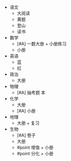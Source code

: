 - 语文
	- 大阅读
	- 黄题
	- 登山
	- 读书
- 数学
	- [#A] 一数大册 + 小册练习
	- 小册
- 英语
	- 蓝
	- 红
- 政治
	- 大册
- 物理
	- [#A] 抽考题 本
- 化学
	- 大册
	- [#A] 小册
- 地理
	- 大册 + 复习
- 生物
	- [#A] 卷子
	- 大册
	- #point 增值 + 小册
	- #point 分化 + 小册